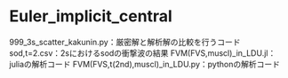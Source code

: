 # Euler_implicit_central
999_3s_scatter_kakunin.py：厳密解と解析解の比較を行うコード
sod,t=2.csv：2sにおけるsodの衝撃波の結果
FVM(FVS,muscl)_in_LDU.jl：juliaの解析コード
FVM(FVS,t(2nd),muscl)_in_LDU.py：pythonの解析コード

